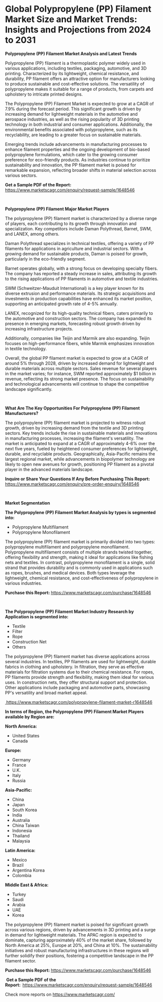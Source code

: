 <p><h1>Global Polypropylene (PP) Filament Market Size and Market Trends: Insights and Projections from 2024 to 2031</h1></p><p><strong>Polypropylene (PP) Filament Market Analysis and Latest Trends</strong></p>
<p><p>Polypropylene (PP) filament is a thermoplastic polymer widely used in various applications, including textiles, packaging, automotive, and 3D printing. Characterized by its lightweight, chemical resistance, and durability, PP filament offers an attractive option for manufacturers looking to produce sustainable and cost-effective solutions. The versatility of polypropylene makes it suitable for a range of products, from carpets and upholstery to intricate printed designs.</p><p>The Polypropylene (PP) Filament Market is expected to grow at a CAGR of 7.9% during the forecast period. This significant growth is driven by increasing demand for lightweight materials in the automotive and aerospace industries, as well as the rising popularity of 3D printing technology in both industrial and consumer applications. Additionally, the environmental benefits associated with polypropylene, such as its recyclability, are leading to a greater focus on sustainable materials.</p><p>Emerging trends include advancements in manufacturing processes to enhance filament properties and the ongoing development of bio-based polypropylene formulations, which cater to the growing consumer preference for eco-friendly products. As industries continue to prioritize sustainability and innovation, the PP filament market is poised for remarkable expansion, reflecting broader shifts in material selection across various sectors.</p></p>
<p><strong>Get a Sample PDF of the Report:&nbsp;</strong> <a href="https://www.marketscagr.com/enquiry/request-sample/1648546?utm_campaign=2014&utm_medium=2&utm_source=Github&utm_content=ia&utm_term=29122024&utm_id=polypropylene-pp-filament">https://www.marketscagr.com/enquiry/request-sample/1648546</a></p>
<p>&nbsp;</p>
<p><strong>Polypropylene (PP) Filament Major Market Players</strong></p>
<p><p>The polypropylene (PP) filament market is characterized by a diverse range of players, each contributing to its growth through innovation and specialization. Key competitors include Daman Polythread, Barnet, SWM, and LANEX, among others.</p><p>Daman Polythread specializes in technical textiles, offering a variety of PP filaments for applications in agriculture and industrial sectors. With a growing demand for sustainable products, Daman is poised for growth, particularly in the eco-friendly segment.</p><p>Barnet operates globally, with a strong focus on developing specialty fibers. The company has reported a steady increase in sales, attributing its growth to the rising applications of PP filaments in automotive and textile industries.</p><p>SWM (Schweitzer-Mauduit International) is a key player known for its diverse extrusion and performance materials. Its strategic acquisitions and investments in production capabilities have enhanced its market position, supporting an anticipated growth rate of 4-5% annually.</p><p>LANEX, recognized for its high-quality technical fibers, caters primarily to the automotive and construction sectors. The company has expanded its presence in emerging markets, forecasting robust growth driven by increasing infrastructure projects.</p><p>Additionally, companies like Teijin and Marmik are also expanding. Teijin focuses on high-performance fibers, while Marmik emphasizes innovation in textile technology.</p><p>Overall, the global PP filament market is expected to grow at a CAGR of around 5% through 2028, driven by increased demand for lightweight and durable materials across multiple sectors. Sales revenue for several players in the market varies; for instance, SWM reported approximately $1 billion in revenue, reflecting its strong market presence. The focus on sustainability and technological advancements will continue to shape the competitive landscape significantly.</p></p>
<p>&nbsp;</p>
<p><strong>What Are The Key Opportunities For Polypropylene (PP) Filament Manufacturers?</strong></p>
<p><p>The polypropylene (PP) filament market is projected to witness robust growth, driven by increasing demand from the textile and 3D printing sectors. Key trends include the rise in sustainable materials and innovations in manufacturing processes, increasing the filament's versatility. The market is anticipated to expand at a CAGR of approximately 4-6% over the next five years, fueled by heightened consumer preferences for lightweight, durable, and recyclable products. Geographically, Asia-Pacific remains the largest regional market, while advancements in biopolymer technology are likely to open new avenues for growth, positioning PP filament as a pivotal player in the advanced materials landscape.</p></p>
<p><strong>Inquire or Share Your Questions If Any Before Purchasing This Report:</strong> <a href="https://www.marketscagr.com/enquiry/pre-order-enquiry/1648546?utm_campaign=2014&utm_medium=2&utm_source=Github&utm_content=ia&utm_term=29122024&utm_id=polypropylene-pp-filament">https://www.marketscagr.com/enquiry/pre-order-enquiry/1648546</a></p>
<p>&nbsp;</p>
<p><strong>Market Segmentation</strong></p>
<p><strong>The Polypropylene (PP) Filament Market Analysis by types is segmented into:</strong></p>
<p><ul><li>Polypropylene Multifilament</li><li>Polypropylene Monofilament</li></ul></p>
<p><p>The polypropylene (PP) filament market is primarily divided into two types: polypropylene multifilament and polypropylene monofilament. Polypropylene multifilament consists of multiple strands twisted together, offering flexibility and strength, making it ideal for applications like fishing nets and textiles. In contrast, polypropylene monofilament is a single, solid strand that provides durability and is commonly used in applications such as ropes, brushes, and medical devices. Both types leverage the lightweight, chemical resistance, and cost-effectiveness of polypropylene in various industries.</p></p>
<p><strong>Purchase this Report:&nbsp;</strong><a href="https://www.marketscagr.com/purchase/1648546?utm_campaign=2014&utm_medium=2&utm_source=Github&utm_content=ia&utm_term=29122024&utm_id=polypropylene-pp-filament">https://www.marketscagr.com/purchase/1648546</a></p>
<p>&nbsp;</p>
<p><strong>The Polypropylene (PP) Filament Market Industry Research by Application is segmented into:</strong></p>
<p><ul><li>Textile</li><li>Filter</li><li>Rope</li><li>Construction Net</li><li>Others</li></ul></p>
<p><p>The polypropylene (PP) filament market has diverse applications across several industries. In textiles, PP filaments are used for lightweight, durable fabrics in clothing and upholstery. In filtration, they serve as effective materials for filtration systems due to their chemical resistance. For ropes, PP filaments provide strength and flexibility, making them ideal for various uses. In construction nets, they offer structural support and protection. Other applications include packaging and automotive parts, showcasing PP's versatility and broad market appeal.</p></p>
<p><a href="https://www.marketscagr.com/polypropylene-filament-market-r1648546?utm_campaign=2014&utm_medium=2&utm_source=Github&utm_content=ia&utm_term=29122024&utm_id=polypropylene-pp-filament">&nbsp;https://www.marketscagr.com/polypropylene-filament-market-r1648546</a></p>
<p><strong>In terms of Region, the Polypropylene (PP) Filament Market Players available by Region are:</strong></p>
<p>
    <p> <strong> North America: </strong>
        <ul>
            <li>United States</li>
            <li>Canada</li>
        </ul>
        </p> 
    <p> <strong> Europe: </strong>
        <ul>
            <li>Germany</li>
            <li>France</li>
            <li>U.K.</li>
            <li>Italy</li>
            <li>Russia</li>
        </ul>
        </p> 
    <p> <strong> Asia-Pacific: </strong>
        <ul>
            <li>China</li>
            <li>Japan</li>
            <li>South Korea</li>
            <li>India</li>
            <li>Australia</li>
            <li>China Taiwan</li>
            <li>Indonesia</li>
            <li>Thailand</li>
            <li>Malaysia</li>
        </ul>
        </p> 
    <p> <strong> Latin America: </strong>
        <ul>
            <li>Mexico</li>
            <li>Brazil</li>
            <li>Argentina Korea</li>
            <li>Colombia</li>
        </ul>
        </p> 
    <p> <strong> Middle East & Africa: </strong>
        <ul>
            <li>Turkey</li>
            <li>Saudi</li>
            <li>Arabia</li>
            <li>UAE</li>
            <li>Korea</li>
        </ul>
    </p>
    </p>
<p><p>The polypropylene (PP) filament market is poised for significant growth across various regions, driven by advancements in 3D printing and a surge in demand for lightweight materials. The APAC region is expected to dominate, capturing approximately 40% of the market share, followed by North America at 25%, Europe at 20%, and China at 10%. The sustainability initiatives and robust manufacturing infrastructures in these regions will further solidify their positions, fostering a competitive landscape in the PP filament sector.</p></p>
<p><strong>Purchase this Report: </strong><a href="https://www.marketscagr.com/purchase/1648546?utm_campaign=2014&utm_medium=2&utm_source=Github&utm_content=ia&utm_term=29122024&utm_id=polypropylene-pp-filament">https://www.marketscagr.com/purchase/1648546</a></p>
<p>&nbsp;<strong>Get a Sample PDF of the Report:&nbsp;&nbsp;</strong><a href="https://www.marketscagr.com/enquiry/request-sample/1648546?utm_campaign=2014&utm_medium=2&utm_source=Github&utm_content=ia&utm_term=29122024&utm_id=polypropylene-pp-filament">https://www.marketscagr.com/enquiry/request-sample/1648546</a></p>
<p><strong></strong></p>
<p>Check more reports on <a href="https://www.marketscagr.com/?utm_campaign=2014&utm_medium=2&utm_source=Github&utm_content=ia&utm_term=29122024&utm_id=polypropylene-pp-filament">https://www.marketscagr.com/</a></p>